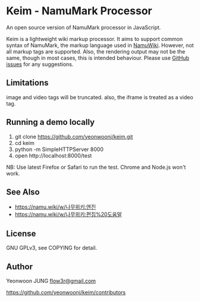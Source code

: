 
Keim - NamuMark Processor
=========================

An open source version of NamuMark processor in JavaScript.

Keim is a lightweight wiki markup processor. It aims to support common syntax of
NamuMark, the markup language used in [NamuWiki](https://namu.wiki/). However, not all markup tags are
supported. Also, the rendering output may not be the same, though in most cases,
this is intended behaviour. Please use [GitHub issues](https://github.com/yeonwoonj/keim/issues) for any suggestions.

## Limitations
image and video tags will be truncated. also, the iframe is treated as a video tag.

## Running a demo locally
1. git clone https://github.com/yeonwoonj/keim.git
2. cd keim
3. python -m SimpleHTTPServer 8000
4. open http://localhost:8000/test

NB: Use latest Firefox or Safari to run the test. Chrome and Node.js won't work.

## See Also
* https://namu.wiki/w/나무위키:엔진
* https://namu.wiki/w/나무위키:편집%20도움말

## License
GNU GPLv3, see COPYING for detail.

## Author
Yeonwoon JUNG <flow3r@gmail.com>

https://github.com/yeonwoonj/keim/contributors

